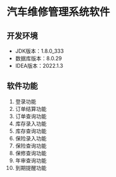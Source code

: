 # 汽车维修管理系统软件

## 开发环境
- JDK版本：1.8.0_333
- 数据库版本：8.0.29
- IDEA版本：2022.1.3

## 软件功能
1. 登录功能
2. 订单结算功能
3. 订单查询功能
4. 库存录入功能
5. 库存查询功能
6. 保险录入功能
7. 保险查询功能
8. 保修查询功能
9. 年审查询功能
10. 到期提醒功能
